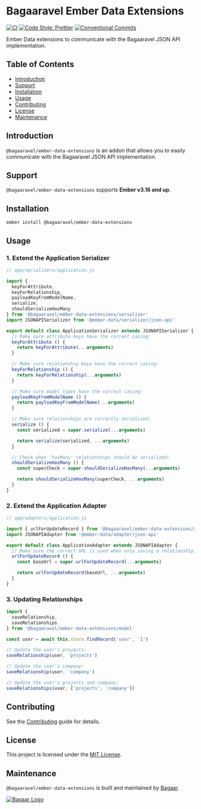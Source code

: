 # Bagaaravel Ember Data Extensions

[![CI](https://github.com/Bagaar/ember-data-extensions/workflows/CI/badge.svg)](https://github.com/Bagaar/ember-data-extensions/actions?query=workflow%3ACI)
[![Code Style: Prettier](https://img.shields.io/badge/code_style-prettier-ff69b4.svg)](https://github.com/prettier/prettier)
[![Conventional Commits](https://img.shields.io/badge/Conventional%20Commits-1.0.0-yellow.svg)](https://conventionalcommits.org)

Ember Data extensions to communicate with the Bagaaravel JSON API implementation.

## Table of Contents

- [Introduction](#introduction)
- [Support](#support)
- [Installation](#installation)
- [Usage](#usage)
- [Contributing](#contributing)
- [License](#license)
- [Maintenance](#maintenance)

## Introduction

`@bagaaravel/ember-data-extensions` is an addon that allows you to easily communicate with the Bagaaravel JSON API implementation.

## Support

`@bagaaravel/ember-data-extensions` supports **Ember v3.16 and up**.

## Installation

```shell
ember install @bagaaravel/ember-data-extensions
```

## Usage

### 1\. Extend the Application Serializer

```javascript
// app/serializers/application.js

import {
  keyForAttribute,
  keyForRelationship,
  payloadKeyFromModelName,
  serialize,
  shouldSerializeHasMany
} from '@bagaaravel/ember-data-extensions/serializer'
import JSONAPISerializer from '@ember-data/serializer/json-api'

export default class ApplicationSerializer extends JSONAPISerializer {
  // Make sure attribute keys have the correct casing:
  keyForAttribute () {
    return keyForAttribute(...arguments)
  }

  // Make sure relationship keys have the correct casing:
  keyForRelationship () {
    return keyForRelationship(...arguments)
  }

  // Make sure model types have the correct casing:
  payloadKeyFromModelName () {
    return payloadKeyFromModelName(...arguments)
  }

  // Make sure relationships are correctly serialized:
  serialize () {
    const serialized = super.serialize(...arguments)

    return serialize(serialized, ...arguments)
  }

  // Check when 'hasMany' relationships should be serialized:
  shouldSerializeHasMany () {
    const superCheck = super.shouldSerializeHasMany(...arguments)

    return shouldSerializeHasMany(superCheck, ...arguments)
  }
}
```

### 2\. Extend the Application Adapter

```javascript
// app/adapters/application.js

import { urlForUpdateRecord } from '@bagaaravel/ember-data-extensions/adapter'
import JSONAPIAdapter from '@ember-data/adapter/json-api'

export default class ApplicationAdapter extends JSONAPIAdapter {
  // Make sure the correct URL is used when only saving a relationship:
  urlForUpdateRecord () {
    const baseUrl = super.urlForUpdateRecord(...arguments)

    return urlForUpdateRecord(baseUrl, ...arguments)
  }
}
```

### 3\. Updating Relationships

```javascript
import {
  saveRelationship,
  saveRelationships
} from '@bagaaravel/ember-data-extensions/model'

const user = await this.store.findRecord('user', '1')

// Update the user's projects:
saveRelationship(user, 'projects')

// Update the user's company:
saveRelationship(user, 'company')

// Update the user's projects and company:
saveRelationships(user, ['projects', 'company'])
```

## Contributing

See the [Contributing](CONTRIBUTING.md) guide for details.

## License

This project is licensed under the [MIT License](./LICENSE.md).

## Maintenance

`@bagaaravel/ember-data-extensions` is built and maintained by [Bagaar](https://bagaar.be).

[![Bagaar Logo](https://bagaar.be/hubfs/logo-bagaar-black.svg)](https://bagaar.be)
